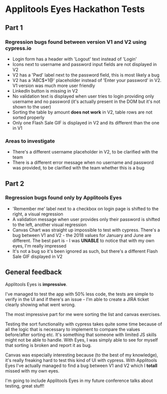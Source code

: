 # Applitools Eyes Hackathon Tests

## Part 1
### Regression bugs found between version V1 and V2 using cypress.io

- Login form has a header with 'Logout' text instead of 'Login'
- Icons next to username and password input fields are not displayed in V2
- V2 has a 'Pwd' label next to the password field, this is most likely a bug
- V2 has a 'ABC$*1@' placeholder instead of 'Enter your password' in V2. V1 version was much more user friendly
- LinkedIn button is missing in V2
- No validation text is displayed when user tries to login providing only username and no password (it's actually present in the DOM but it's not shown to the user)
- Sorting the table by amount **does not work** in V2, table rows are not sorted properly
- Only one Flash Sale GIF is displayed in V2 and its different than the one in V1

### Areas to investigate
- There's a different username placeholder in V2, to be clarified with the team
- There is a different error message when no username and password was provided, to be clarified with the team whether this is a bug

## Part 2

### Regression bugs found **only** by Applitools Eyes

- 'Remember me' label next to a checkbox on login page is shifted to the right, a visual regression
- A validation message when user provides only their password is shifted to the left, another visual regression
- Canvas Chart was straight up impossible to test with cypress. There's a bug between V1 and V2 - the 2018 values for January and June are different. The best part is - I was **UNABLE** to notice that with my own eyes, I'm really impressed
- It's not a bug so it's been ignored as such, but there's a different Flash Sale GIF displayed in V2

## General feedback

Applitools Eyes is **impressive**.

I've managed to test the app with 50% less code, the tests are simple to verify in the UI and if there's an issue - I'm able to create a JIRA ticket clearly showing what went wrong.

The most impressive part for me were sorting the list and canvas exercises.

Testing the sort functionality with cypress takes quite some time because of all the logic that is necessary to implement to compare the values before/after sorting etc. It's something that someone with limited JS skills might not be able to handle. With Eyes, I was simply able to see for myself that sorting is broken and report it as bug.

Canvas was especially interesting because (to the best of my knowledge), it's really freaking hard to test this kind of UI with cypress. With Applitools Eyes I've actually managed to find a bug between V1 and V2 which I **totall** missed with my own eyes.

I'm going to include Applitools Eyes in my future conference talks about testing, great stuff!

